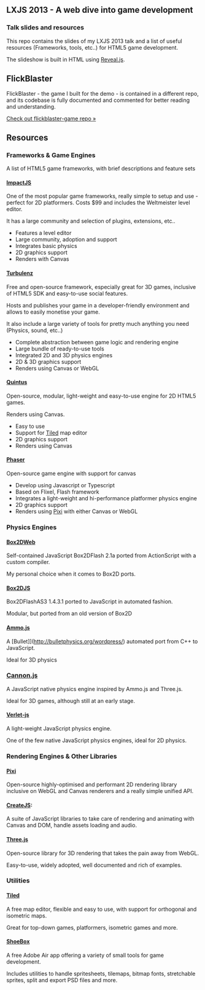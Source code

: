 
## LXJS 2013 - A web dive into game development

### Talk slides and resources

This repo contains the slides of my LXJS 2013 talk and a list of useful resources (Frameworks, tools, etc..) for HTML5 game development.

The slideshow is built in HTML using [Reveal.js](http://lab.hakim.se/reveal-js/#/).


## FlickBlaster

FlickBlaster - the game I built for the demo - is contained in a different repo, and its codebase is fully documented and commented for better reading and understanding.

[Check out flickblaster-game repo »](https://github.com/tancredi/flickblaster-game)


## Resources

### Frameworks & Game Engines

A list of HTML5 game frameworks, with brief descriptions and feature sets

#### [ImpactJS](http://impactjs.com/)

One of the most popular game frameworks, really simple to setup and use - perfect for 2D platformers.
Costs $99 and includes the Weltmeister level editor.

It has a large community and selection of plugins, extensions, etc..

* Features a level editor
* Large community, adoption and support
* Integrates basic physics
* 2D graphics support
* Renders with Canvas

#### [Turbulenz](https://turbulenz.com/)

Free and open-source framework, especially great for 3D games, inclusive of HTML5 SDK and easy-to-use social features.

Hosts and publishes your game in a developer-friendly environment and allows to easily monetise your game.

It also include a large variety of tools for pretty much anything you need (Physics, sound, etc..)

* Complete abstraction between game logic and rendering engine
* Large bundle of ready-to-use tools
* Integrated 2D and 3D physics engines
* 2D & 3D graphics support
* Renders using Canvas or WebGL

#### [Quintus](http://html5quintus.com/)

Open-source, modular, light-weight and easy-to-use engine for 2D HTML5 games.

Renders using Canvas.

* Easy to use
* Support for [Tiled](http://www.mapeditor.org/) map editor
* 2D graphics support
* Renders using Canvas

#### [Phaser](http://www.photonstorm.com/phaser)

Open-source game engine with support for canvas

* Develop using Javascript or Typescript
* Based on Flixel, Flash framework
* Integrates a light-weight and hi-performance platformer physics engine
* 2D graphics support
* Renders using [Pixi](https://github.com/GoodBoyDigital/pixi.js/) with either Canvas or WebGL


### Physics Engines

#### [Box2DWeb](https://code.google.com/p/box2dweb/)

Self-contained JavaScript Box2DFlash 2.1a ported from ActionScript with a custom compiler.

My personal choice when it comes to Box2D ports.

#### [Box2DJS](http://box2d-js.sourceforge.net/)

Box2DFlashAS3 1.4.3.1 ported to JavaScript in automated fashion.

Modular, but ported from an old version of Box2D

#### [Ammo.js](https://github.com/kripken/ammo.js/)

A [Bullet]](http://bulletphysics.org/wordpress/) automated port from C++ to JavaScript.

Ideal for 3D physics

### [Cannon.js](https://github.com/schteppe/cannon.js)

A JavaScript native physics engine inspired by Ammo.js and Three.js.

Ideal for 3D games, although still at an early stage.

#### [Verlet-js](http://subprotocol.com/verlet-js/)

A light-weight JavaScript physics engine.

One of the few native JavaScript physics engines, ideal for 2D physics.

### Rendering Engines & Other Libraries

#### [Pixi](https://github.com/GoodBoyDigital/pixi.js/)

Open-source highly-optimised and performant 2D rendering library inclusive on WebGL and Canvas renderers and a really simple unified API.

#### [CreateJS](http://www.createjs.com/):

A suite of JavaScript libraries to take care of rendering and animating with Canvas and DOM, handle assets loading and audio.

#### [Three.js](http://threejs.org/)

Open-source library for 3D rendering that takes the pain away from WebGL.

Easy-to-use, widely adopted, well documented and rich of examples.


### Utilities

#### [Tiled](http://www.mapeditor.org/)

A free map editor, flexible and easy to use, with support for orthogonal and isometric maps.

Great for top-down games, platformers, isometric games and more.

#### [ShoeBox](http://renderhjs.net/shoebox/)

A free Adobe Air app offering a variety of small tools for game development.

Includes utilities to handle spritesheets, tilemaps, bitmap fonts, stretchable sprites, split and export PSD files and more.
